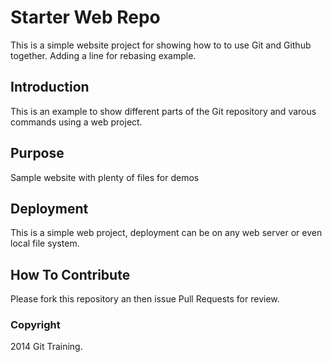 # Starter Web Repo

This is a simple website project for 
showing how to to use Git and Github together.
Adding a line for rebasing example.

## Introduction
This is an example to show different parts
of the Git repository and varous commands
using a web project.

## Purpose

Sample website with plenty of files for demos

## Deployment

This is a  simple web project, deployment
can be on any web server or even local file system.

## How To Contribute

Please fork this repository an then issue Pull Requests for review.

### Copyright
2014 Git Training.